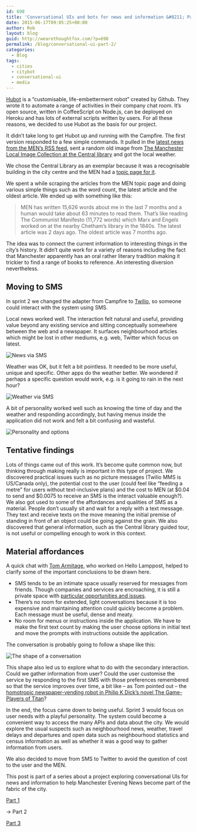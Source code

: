 ```yaml
---
id: 698
title: 'Conversational UIs and bots for news and information &#8211; Part 2'
date: 2015-06-17T09:05:25+00:00
author: Rob
layout: blog
guid: http://wearethoughtfox.com/?p=698
permalink: /blog/conversational-ui-part-2/
categories:
  - Blog
tags:
  - cities
  - citybot
  - conversational-ui
  - media
---
```

[Hubot](https://hubot.github.com/) is a “customisable, life-embetterment robot” created by Github. They wrote it to automate a range of activities in their company chat room. It’s open source, written in CoffeeScript on Node.js, can be deployed on Heroku and has lots of external scripts written by users. For all these reasons, we decided to use Hubot as the basis for our project.

It didn’t take long to get Hubot up and running with the Campfire. The first version responded to a few simple commands. It pulled in the [latest news from the MEN’s RSS feed](http://www.manchestereveningnews.co.uk/news/?service=rss), sent a random old image from [The Manchester Local Image Collection at the Central library](http://images.manchester.gov.uk) and got the local weather.

We chose the Central Library as an exemplar because it was a recognisable building in the city centre and the MEN had a [topic page for it](http://www.manchestereveningnews.co.uk/all-about/manchester-central-reference-library).

We spent a while scraping the articles from the MEN topic page and doing various simple things such as the word count, the latest article and the oldest article. We ended up with something like this:

> MEN has written 15,626 words about me in the last 7 months and a human would take about 63 minutes to read them. That’s like reading The Communist Manifesto (11,772 words) which Marx and Engels worked on at the nearby Chetham’s library in the 1840s. The latest article was 2 days ago. The oldest article was 7 months ago.

The idea was to connect the current information to interesting things in the city’s history. It didn’t quite work for a variety of reasons including the fact that Manchester apparently has an oral rather literary tradition making it trickier to find a range of books to reference. An interesting diversion nevertheless.

## Moving to SMS

In sprint 2 we changed the adapter from Campfire to [Twilio](http://twilio.com/), so someone could interact with the system using SMS.

Local news worked well. The interaction felt natural and useful, providing value beyond any existing service and sitting conceptually somewhere between the web and a newspaper. It surfaces neighbourhood articles which might be lost in other mediums, e.g. web, Twitter which focus on latest.

![News via SMS](http://wearethoughtfox.com/site/wp-content/uploads/2015/06/men-project.002-news.jpg)

Weather was OK, but it felt a bit pointless. It needed to be more useful, unique and specific. Other apps do the weather better. We wondered if perhaps a specific question would work, e.g. is it going to rain in the next hour?

<img src="http://wearethoughtfox.com/site/wp-content/uploads/2015/06/men-project.002-weather.jpg" alt="Weather via SMS" class="alignleft size-full wp-image-700" srcset="http://wearethoughtfox.com/site/wp-content/uploads/2015/06/men-project.002-weather.jpg 741w, http://wearethoughtfox.com/site/wp-content/uploads/2015/06/men-project.002-weather-386x580.jpg 386w, http://wearethoughtfox.com/site/wp-content/uploads/2015/06/men-project.002-weather-682x1024.jpg 682w, http://wearethoughtfox.com/site/wp-content/uploads/2015/06/men-project.002-weather-80x120.jpg 80w, http://wearethoughtfox.com/site/wp-content/uploads/2015/06/men-project.002-weather-400x600.jpg 400w, http://wearethoughtfox.com/site/wp-content/uploads/2015/06/men-project.002-weather-666x1000.jpg 666w, http://wearethoughtfox.com/site/wp-content/uploads/2015/06/men-project.002-weather-267x400.jpg 267w" sizes="(max-width: 741px) 100vw, 741px" />

A bit of personality worked well such as knowing the time of day and the weather and responding accordingly, but having menus inside the application did not work and felt a bit confusing and wasteful.

![Personality and options](http://wearethoughtfox.com/site/wp-content/uploads/2015/06/men-project.002-hello.jpg)

## Tentative findings

Lots of things came out of this work. It’s become quite common now, but thinking through making really is important in this type of project. We discovered practical issues such as no picture messages (Twilio MMS is US/Canada only), the potential cost to the user (could feel like “feeding a metre” for users without text-inclusive plans) and the cost to MEN (at $0.04 to send and $0.0075 to receive an SMS is the interact valuable enough?). We also got used to some of the affordances and qualities of SMS as a material. People don’t usually sit and wait for a reply with a text message. They text and receive texts on the move meaning the initial premise of standing in front of an object could be going against the grain. We also discovered that general information, such as the Central library guided tour, is not useful or compelling enough to work in this context.

## Material affordances

A quick chat with [Tom Armitage](http://tomarmitage.com/), who worked on Hello Lamppost, helped to clarify some of the important conclusions to be drawn here.

  * SMS tends to be an intimate space usually reserved for messages from friends. Though companies and services are encroaching, it is still a private space with [particular opportunities and issues](http://www.mattmcalister.com/blog/2015/06/08/1993/the-future-is-privileged-information/).
  * There’s no room for extended, light conversations because it is too expensive and maintaining attention could quickly become a problem. Each message must be useful, dense and meaty.
  * No room for menus or instructions inside the application. We have to make the first text count by making the user choose options in initial text and move the prompts with instructions outside the application.

The conversation is probably going to follow a shape like this:

![The shape of a conversation](http://wearethoughtfox.com/site/wp-content/uploads/2015/06/men-project.002-converse.jpg)

This shape also led us to explore what to do with the secondary interaction. Could we gather information from user? Could the user customise the service by responding to the first SMS with those preferences remembered so that the service improves over time, a bit like &#8211; as Tom pointed out &#8211; the [homotropic newspaper-vending robot in Philip K Dick’s novel The Game-Players of Titan](http://www.technovelgy.com/ct/content.asp?Bnum=1668)?

In the end, the focus came down to being useful. Sprint 3 would focus on user needs with a playful personality. The system could become a convenient way to access the many APIs and data about the city. We would explore the usual suspects such as neighbourhood news, weather, travel delays and departures and open data such as neighbourhood statistics and census information as well as whether it was a good way to gather information from users.

We also decided to move from SMS to Twitter to avoid the question of cost to the user and the MEN.

This post is part of a series about a project exploring conversational UIs for news and information to help Manchester Evening News become part of the fabric of the city.

[Part 1](http://wearethoughtfox.com/blog/conversational-ui-part-1/)

→ Part 2

[Part 3](http://wearethoughtfox.com/blog/conversational-uis-part-3/)
